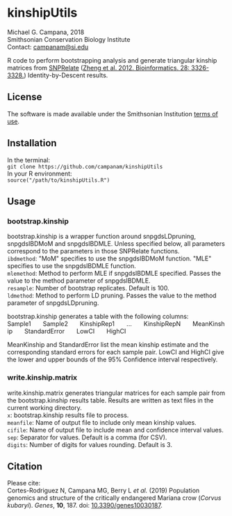 # kinshipUtils
Michael G. Campana, 2018  
Smithsonian Conservation Biology Institute  
Contact: <campanam@si.edu>  

R code to perform bootstrapping analysis and generate triangular kinship matrices from [SNPRelate](https://github.com/zhengxwen/SNPRelate) ([Zheng et al. 2012. Bioinformatics. 28: 3326-3328.](https://academic.oup.com/bioinformatics/article/28/24/3326/245844)) Identity-by-Descent results.  

## License  
The software is made available under the Smithsonian Institution [terms of use](https://www.si.edu/termsofuse).  

## Installation  
In the terminal:  
`git clone https://github.com/campanam/kinshipUtils`  
In your R environment:  
`source("/path/to/kinshipUtils.R")`  

## Usage  
### bootstrap.kinship  
bootstrap.kinship is a wrapper function around snpgdsLDpruning, snpgdsIBDMoM and snpgdsIBDMLE. Unless specified below, all parameters correspond to the parameters in those SNPRelate functions.  
`ibdmethod`: "MoM" specifies to use the snpgdsIBDMoM function. "MLE" specifies to use the snpgdsIBDMLE function.  
`mlemethod`: Method to perform MLE if snpgdsIBDMLE specified. Passes the value to the method parameter of snpgdsIBDMLE.  
`resample`: Number of bootstrap replicates. Default is 100.  
`ldmethod`: Method to perform LD pruning. Passes the value to the method parameter of snpgdsLDpruning.  

bootstrap.kinship generates a table with the following columns:  
Sample1&nbsp;&nbsp;&nbsp;&nbsp;&nbsp;&nbsp;&nbsp;Sample2&nbsp;&nbsp;&nbsp;&nbsp;&nbsp;&nbsp;&nbsp;KinshipRep1&nbsp;&nbsp;&nbsp;&nbsp;&nbsp;&nbsp;&nbsp;...&nbsp;&nbsp;&nbsp;&nbsp;&nbsp;&nbsp;&nbsp;KinshipRepN&nbsp;&nbsp;&nbsp;&nbsp;&nbsp;&nbsp;&nbsp;MeanKinship&nbsp;&nbsp;&nbsp;&nbsp;&nbsp;&nbsp;&nbsp;StandardError&nbsp;&nbsp;&nbsp;&nbsp;&nbsp;&nbsp;&nbsp;LowCI&nbsp;&nbsp;&nbsp;&nbsp;&nbsp;&nbsp;&nbsp;HighCI

MeanKinship and StandardError list the mean kinship estimate and the corresponding standard errors for each sample pair. LowCI and HighCI give the lower and upper bounds of the 95% Confidence interval respectively.  

### write.kinship.matrix  
write.kinship.matrix generates triangular matrices for each sample pair from the bootstrap.kinship results table. Results are written as text files in the current working directory.  
`x`: bootstrap.kinship results file to process.  
`meanfile`: Name of output file to include only mean kinship values.  
`cifile`: Name of output file to include mean and confidence interval values.  
`sep`: Separator for values. Default is a comma (for CSV).  
`digits`: Number of digits for values rounding. Default is 3.  

## Citation  
Please cite:  
Cortes-Rodriguez N, Campana MG, Berry L *et al.* (2019) Population genomics and structure of the critically endangered Mariana crow (*Corvus kubaryi*). *Genes*, __10__, 187. doi: [10.3390/genes10030187](https://www.mdpi.com/2073-4425/10/3/187/htm).  
